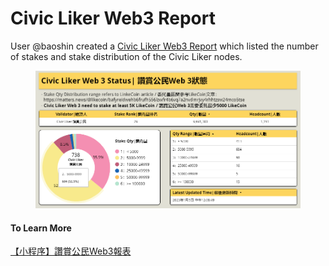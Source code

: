 # ​Civic Liker Web3 Report

User @baoshin created a [Civic Liker Web3 Report](https://datastudio.google.com/u/0/reporting/d801e66d-5de6-4046-8244-dcfd77a15d47/page/p\_dhohm7ddsc) which listed the number of stakes and stake distribution of the Civic Liker nodes.

<figure><img src="../../.gitbook/assets/Civic Liker Web 3 Status.png" alt=""><figcaption></figcaption></figure>

#### To Learn More

[【小程序】讚賞公民Web3報表](https://matters.news/@baoshin/244957)

